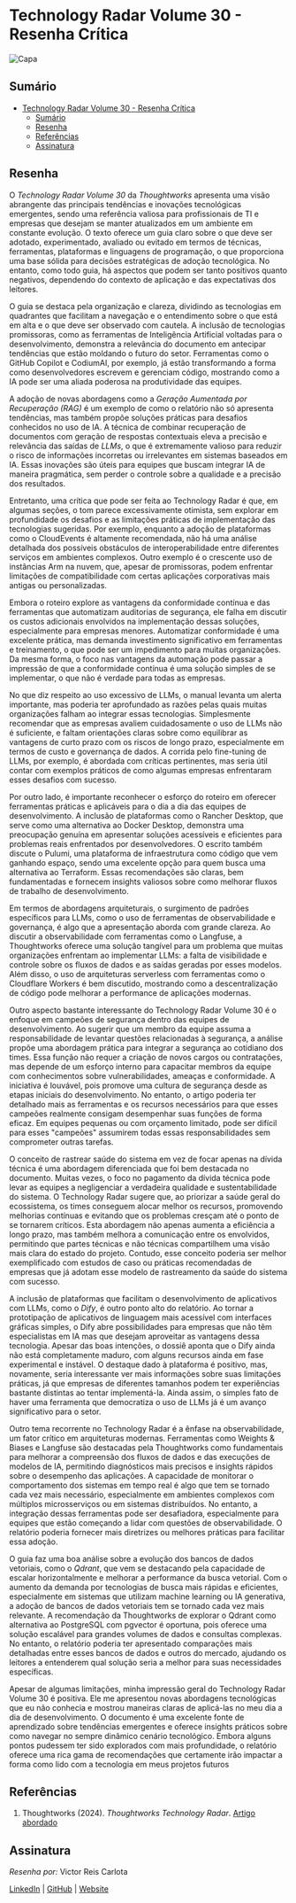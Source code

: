 # Technology Radar Volume 30 - Resenha Crítica

![Capa](/assets/CapaTR.png)

## Sumário

- [Technology Radar Volume 30 - Resenha Crítica](#technology-radar-volume-30---resenha-crítica)
  - [Sumário](#sumário)
  - [Resenha](#resenha)
  - [Referências](#referências)
  - [Assinatura](#assinatura)

## Resenha

O *Technology Radar Volume 30* da *Thoughtworks* apresenta uma visão abrangente das principais tendências e inovações tecnológicas emergentes, sendo uma referência valiosa para profissionais de TI e empresas que desejam se manter atualizados em um ambiente em constante evolução. O texto oferece um guia claro sobre o que deve ser adotado, experimentado, avaliado ou evitado em termos de técnicas, ferramentas, plataformas e linguagens de programação, o que proporciona uma base sólida para decisões estratégicas de adoção tecnológica. No entanto, como todo guia, há aspectos que podem ser tanto positivos quanto negativos, dependendo do contexto de aplicação e das expectativas dos leitores.

O guia se destaca pela organização e clareza, dividindo as tecnologias em quadrantes que facilitam a navegação e o entendimento sobre o que está em alta e o que deve ser observado com cautela. A inclusão de tecnologias promissoras, como as ferramentas de Inteligência Artificial voltadas para o desenvolvimento, demonstra a relevância do documento em antecipar tendências que estão moldando o futuro do setor. Ferramentas como o GitHub Copilot e CodiumAI, por exemplo, já estão transformando a forma como desenvolvedores escrevem e gerenciam código, mostrando como a IA pode ser uma aliada poderosa na produtividade das equipes.

A adoção de novas abordagens como a *Geração Aumentada por Recuperação (RAG)* é um exemplo de como o relatório não só apresenta tendências, mas também propõe soluções práticas para desafios conhecidos no uso de IA. A técnica de combinar recuperação de documentos com geração de respostas contextuais eleva a precisão e relevância das saídas de *LLMs*, o que é extremamente valioso para reduzir o risco de informações incorretas ou irrelevantes em sistemas baseados em IA. Essas inovações são úteis para equipes que buscam integrar IA de maneira pragmática, sem perder o controle sobre a qualidade e a precisão dos resultados.

Entretanto, uma crítica que pode ser feita ao Technology Radar é que, em algumas seções, o tom parece excessivamente otimista, sem explorar em profundidade os desafios e as limitações práticas de implementação das tecnologias sugeridas. Por exemplo, enquanto a adoção de plataformas como o CloudEvents é altamente recomendada, não há uma análise detalhada dos possíveis obstáculos de interoperabilidade entre diferentes serviços em ambientes complexos. Outro exemplo é o crescente uso de instâncias Arm na nuvem, que, apesar de promissoras, podem enfrentar limitações de compatibilidade com certas aplicações corporativas mais antigas ou personalizadas.

Embora o roteiro explore as vantagens da conformidade contínua e das ferramentas que automatizam auditorias de segurança, ele falha em discutir os custos adicionais envolvidos na implementação dessas soluções, especialmente para empresas menores. Automatizar conformidade é uma excelente prática, mas demanda investimento significativo em ferramentas e treinamento, o que pode ser um impedimento para muitas organizações. Da mesma forma, o foco nas vantagens da automação pode passar a impressão de que a conformidade contínua é uma solução simples de se implementar, o que não é verdade para todas as empresas.

No que diz respeito ao uso excessivo de LLMs, o manual levanta um alerta importante, mas poderia ter aprofundado as razões pelas quais muitas organizações falham ao integrar essas tecnologias. Simplesmente recomendar que as empresas avaliem cuidadosamente o uso de LLMs não é suficiente, e faltam orientações claras sobre como equilibrar as vantagens de curto prazo com os riscos de longo prazo, especialmente em termos de custo e governança de dados. A corrida pelo fine-tuning de LLMs, por exemplo, é abordada com críticas pertinentes, mas seria útil contar com exemplos práticos de como algumas empresas enfrentaram esses desafios com sucesso.

Por outro lado, é importante reconhecer o esforço do roteiro em oferecer ferramentas práticas e aplicáveis para o dia a dia das equipes de desenvolvimento. A inclusão de plataformas como o Rancher Desktop, que serve como uma alternativa ao Docker Desktop, demonstra uma preocupação genuína em apresentar soluções acessíveis e eficientes para problemas reais enfrentados por desenvolvedores. O escrito também discute o Pulumi, uma plataforma de infraestrutura como código que vem ganhando espaço, sendo uma excelente opção para quem busca uma alternativa ao Terraform. Essas recomendações são claras, bem fundamentadas e fornecem insights valiosos sobre como melhorar fluxos de trabalho de desenvolvimento.

Em termos de abordagens arquiteturais, o surgimento de padrões específicos para LLMs, como o uso de ferramentas de observabilidade e governança, é algo que a apresentação aborda com grande clareza. Ao discutir a observabilidade com ferramentas como o Langfuse, a Thoughtworks oferece uma solução tangível para um problema que muitas organizações enfrentam ao implementar LLMs: a falta de visibilidade e controle sobre os fluxos de dados e as saídas geradas por esses modelos. Além disso, o uso de arquiteturas serverless com ferramentas como o Cloudflare Workers é bem discutido, mostrando como a descentralização de código pode melhorar a performance de aplicações modernas.

Outro aspecto bastante interessante do Technology Radar Volume 30 é o enfoque em campeões de segurança dentro das equipes de desenvolvimento. Ao sugerir que um membro da equipe assuma a responsabilidade de levantar questões relacionadas à segurança, a análise propõe uma abordagem prática para integrar a segurança ao cotidiano dos times. Essa função não requer a criação de novos cargos ou contratações, mas depende de um esforço interno para capacitar membros da equipe com conhecimentos sobre vulnerabilidades, ameaças e conformidade. A iniciativa é louvável, pois promove uma cultura de segurança desde as etapas iniciais do desenvolvimento. No entanto, o artigo poderia ter detalhado mais as ferramentas e os recursos necessários para que esses campeões realmente consigam desempenhar suas funções de forma eficaz. Em equipes pequenas ou com orçamento limitado, pode ser difícil para esses "campeões" assumirem todas essas responsabilidades sem comprometer outras tarefas.

O conceito de rastrear saúde do sistema em vez de focar apenas na dívida técnica é uma abordagem diferenciada que foi bem destacada no documento. Muitas vezes, o foco no pagamento da dívida técnica pode levar as equipes a negligenciar a verdadeira qualidade e sustentabilidade do sistema. O Technology Radar sugere que, ao priorizar a saúde geral do ecossistema, os times conseguem alocar melhor os recursos, promovendo melhorias contínuas e evitando que os problemas cresçam até o ponto de se tornarem críticos. Esta abordagem não apenas aumenta a eficiência a longo prazo, mas também melhora a comunicação entre os envolvidos, permitindo que partes técnicas e não técnicas compartilhem uma visão mais clara do estado do projeto. Contudo, esse conceito poderia ser melhor exemplificado com estudos de caso ou práticas recomendadas de empresas que já adotam esse modelo de rastreamento da saúde do sistema com sucesso.

A inclusão de plataformas que facilitam o desenvolvimento de aplicativos com LLMs, como o *Dify*, é outro ponto alto do relatório. Ao tornar a prototipação de aplicativos de linguagem mais acessível com interfaces gráficas simples, o Dify abre possibilidades para empresas que não têm especialistas em IA mas que desejam aproveitar as vantagens dessa tecnologia. Apesar das boas intenções, o dossiê aponta que o Dify ainda não está completamente maduro, com alguns recursos ainda em fase experimental e instável. O destaque dado à plataforma é positivo, mas, novamente, seria interessante ver mais informações sobre suas limitações práticas, já que empresas de diferentes tamanhos podem ter experiências bastante distintas ao tentar implementá-la. Ainda assim, o simples fato de haver uma ferramenta que democratiza o uso de LLMs já é um avanço significativo para o setor.

Outro tema recorrente no Technology Radar é a ênfase na observabilidade, um fator crítico em arquiteturas modernas. Ferramentas como Weights & Biases e Langfuse são destacadas pela Thoughtworks como fundamentais para melhorar a compreensão dos fluxos de dados e das execuções de modelos de IA, permitindo diagnósticos mais precisos e insights rápidos sobre o desempenho das aplicações. A capacidade de monitorar o comportamento dos sistemas em tempo real é algo que tem se tornado cada vez mais necessário, especialmente em ambientes complexos com múltiplos microsserviços ou em sistemas distribuídos. No entanto, a integração dessas ferramentas pode ser desafiadora, especialmente para equipes que estão começando a lidar com questões de observabilidade. O relatório poderia fornecer mais diretrizes ou melhores práticas para facilitar essa adoção.

O guia faz uma boa análise sobre a evolução dos bancos de dados vetoriais, como o *Qdrant*, que vem se destacando pela capacidade de escalar horizontalmente e melhorar a performance da busca vetorial. Com o aumento da demanda por tecnologias de busca mais rápidas e eficientes, especialmente em sistemas que utilizam machine learning ou IA generativa, a adoção de bancos de dados vetoriais tem se tornado cada vez mais relevante. A recomendação da Thoughtworks de explorar o Qdrant como alternativa ao PostgreSQL com pgvector é oportuna, pois oferece uma solução escalável para grandes volumes de dados e consultas complexas. No entanto, o relatório poderia ter apresentado comparações mais detalhadas entre esses bancos de dados e outros do mercado, ajudando os leitores a entenderem qual solução seria a melhor para suas necessidades específicas.

Apesar de algumas limitações, minha impressão geral do Technology Radar Volume 30 é positiva. Ele me apresentou novas abordagens tecnológicas que eu não conhecia e mostrou maneiras claras de aplicá-las no meu dia a dia de desenvolvimento. O documento é uma excelente fonte de aprendizado sobre tendências emergentes e oferece insights práticos sobre como navegar no sempre dinâmico cenário tecnológico. Embora alguns pontos pudessem ter sido explorados com mais profundidade, o relatório oferece uma rica gama de recomendações que certamente irão impactar a forma como lido com a tecnologia em meus projetos futuros

## Referências

1. Thoughtworks (2024). *Thoughtworks Technology Radar*. [Artigo abordado](/artigos/tr_technology_radar_vol_30_pt-1.pdf)

## Assinatura

*Resenha por:*
Victor Reis Carlota

[LinkedIn](https://www.linkedin.com/in/victor-reis-6a3a01273/) | [GitHub](https://github.com/victorreiscarlota) | [Website](https://victor-room.vercel.app)
